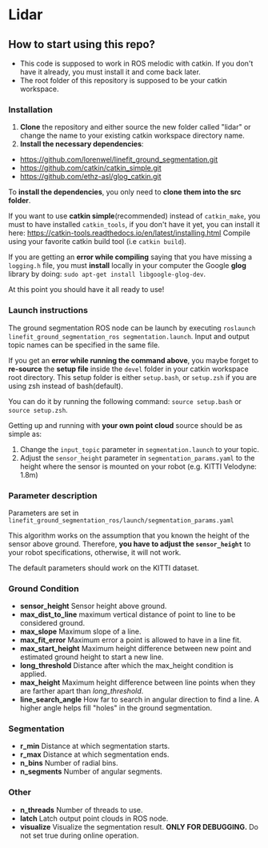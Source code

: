 # Lidar

## How to start using this repo?
* This code is supposed to work in ROS melodic with catkin. If you don't have it already, you must install it and come back later.
* The root folder of this repository is supposed to be your catkin workspace.

### Installation
1. __Clone__ the repository and either source the new folder called "lidar" or change the name to your existing catkin workspace directory name.
2. __Install the necessary dependencies__:
  * https://github.com/lorenwel/linefit_ground_segmentation.git
  * https://github.com/catkin/catkin_simple.git
  * https://github.com/ethz-asl/glog_catkin.git
  
 To __install the dependencies__, you only need to __clone them into the src folder__.
 
If you want to use __catkin simple__(recommended) instead of ` catkin_make `, you must to have installed ` catkin_tools `, if you don't have it yet, you can   install it here: https://catkin-tools.readthedocs.io/en/latest/installing.html
Compile using your favorite catkin build tool (i.e ` catkin build `).
 
 If you are getting an __error while compiling__ saying that you have missing a ` logging.h ` file, you must __install__ locally in your computer the Google __glog__ library by doing: ` sudo apt-get install libgoogle-glog-dev `.
 
At this point you should have it all ready to use!

### Launch instructions

The ground segmentation ROS node can be launch by executing `roslaunch linefit_ground_segmentation_ros segmentation.launch`. Input and output topic names can be specified in the same file.

If you get an __error while running the command above__, you maybe forget to __re-source__ the __setup file__ inside the ` devel ` folder in your catkin workspace root directory. This setup folder is either ` setup.bash `, or ` setup.zsh ` if you are using zsh instead of bash(default).

You can do it by running the following command: ` source setup.bash ` or ` source setup.zsh `.

Getting up and running with __your own point cloud__ source should be as simple as:

1. Change the `input_topic` parameter in `segmentation.launch` to your topic.
2. Adjust the `sensor_height` parameter in `segmentation_params.yaml` to the height where the sensor is mounted on your robot (e.g. KITTI Velodyne: 1.8m)

### Parameter description

Parameters are set in `linefit_ground_segmentation_ros/launch/segmentation_params.yaml`

This algorithm works on the assumption that you known the height of the sensor above ground. 
Therefore, **you have to adjust the `sensor_height`** to your robot specifications, otherwise, it will not work.

The default parameters should work on the KITTI dataset.

### Ground Condition
- **sensor_height**  Sensor height above ground.
- **max_dist_to_line**  maximum vertical distance of point to line to be considered ground.
- **max_slope**  Maximum slope of a line.
- **max_fit_error**  Maximum error a point is allowed to have in a line fit.
- **max_start_height**  Maximum height difference between new point and estimated ground height to start a new line.
- **long_threshold**  Distance after which the max_height condition is applied.
- **max_height**  Maximum height difference between line points when they are farther apart than *long_threshold*.
- **line_search_angle**  How far to search in angular direction to find a line. A higher angle helps fill "holes" in the ground segmentation.

### Segmentation

- **r_min**  Distance at which segmentation starts.
- **r_max**  Distance at which segmentation ends.
- **n_bins**  Number of radial bins.
- **n_segments**  Number of angular segments.

### Other

- **n_threads**  Number of threads to use.
- **latch**  Latch output point clouds in ROS node. 
- **visualize** Visualize the segmentation result. **ONLY FOR DEBUGGING.** Do not set true during online operation.
